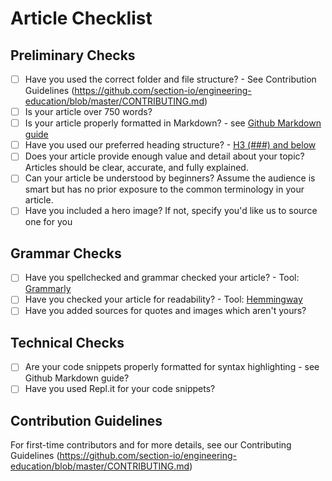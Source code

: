 # Article Checklist
## Preliminary Checks
- [ ] Have you used the correct folder and file structure? - See Contribution Guidelines (https://github.com/section-io/engineering-education/blob/master/CONTRIBUTING.md)
- [ ] Is your article over 750 words?
- [ ] Is your article properly formatted in Markdown? - see [Github Markdown guide](https://github.com/adam-p/markdown-here/wiki/Markdown-Cheatsheet)
- [ ] Have you used our preferred heading structure? - [H3 (###) and below](https://github.com/adam-p/markdown-here/wiki/Markdown-Cheatsheet#headers)
- [ ] Does your article provide enough value and detail about your topic? Articles should be clear, accurate, and fully explained.
- [ ] Can your article be understood by beginners? Assume the audience is smart but has no prior exposure to the common terminology in your article.
- [ ] Have you included a hero image? If not, specify you'd like us to source one for you

## Grammar Checks
- [ ] Have you spellchecked and grammar checked your article? - Tool: [Grammarly](https://grammarly.com)
- [ ] Have you checked your article for readability? - Tool: [Hemmingway](http://www.hemingwayapp.com/)
- [ ] Have you added sources for quotes and images which aren't yours?

## Technical Checks
- [ ] Are your code snippets properly formatted for syntax highlighting - see Github Markdown guide?
- [ ] Have you used Repl.it for your code snippets?

## Contribution Guidelines
For first-time contributors and for more details, see our Contributing Guidelines (https://github.com/section-io/engineering-education/blob/master/CONTRIBUTING.md)
